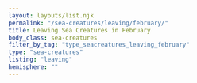 ```yaml
---
layout: layouts/list.njk
permalink: "/sea-creatures/leaving/february/"
title: Leaving Sea Creatures in February
body_class: sea-creatures
filter_by_tag: "type_seacreatures_leaving_february"
type: "sea-creatures"
listing: "leaving"
hemisphere: ""
---
```

